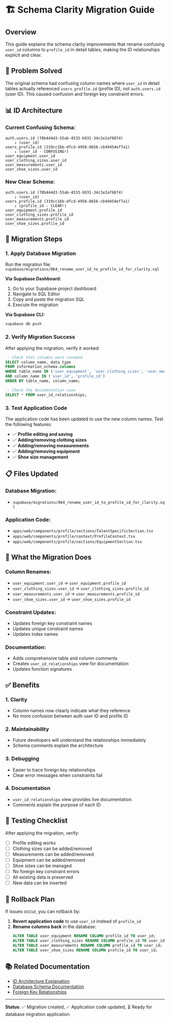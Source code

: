 # 🏗️ Schema Clarity Migration Guide

## Overview
This guide explains the schema clarity improvements that rename confusing `user_id` columns to `profile_id` in detail tables, making the ID relationships explicit and clear.

## 🎯 Problem Solved
The original schema had confusing column names where `user_id` in detail tables actually referenced `users_profile.id` (profile ID), not `auth.users.id` (user ID). This caused confusion and foreign key constraint errors.

## 📊 ID Architecture

### Current Confusing Schema:
```
auth.users.id (78b444d3-55ab-4533-b931-34c2e2af6874)
    ↓ (user_id)
users_profile.id (319cc1bb-dfcd-4958-8656-cb49454ef7a1)
    ↓ (user_id - CONFUSING!)
user_equipment.user_id
user_clothing_sizes.user_id  
user_measurements.user_id
user_shoe_sizes.user_id
```

### New Clear Schema:
```
auth.users.id (78b444d3-55ab-4533-b931-34c2e2af6874)
    ↓ (user_id)
users_profile.id (319cc1bb-dfcd-4958-8656-cb49454ef7a1)
    ↓ (profile_id - CLEAR!)
user_equipment.profile_id
user_clothing_sizes.profile_id
user_measurements.profile_id
user_shoe_sizes.profile_id
```

## 🚀 Migration Steps

### 1. Apply Database Migration
Run the migration file: `supabase/migrations/064_rename_user_id_to_profile_id_for_clarity.sql`

**Via Supabase Dashboard:**
1. Go to your Supabase project dashboard
2. Navigate to SQL Editor
3. Copy and paste the migration SQL
4. Execute the migration

**Via Supabase CLI:**
```bash
supabase db push
```

### 2. Verify Migration Success
After applying the migration, verify it worked:

```sql
-- Check that columns were renamed
SELECT column_name, data_type 
FROM information_schema.columns 
WHERE table_name IN ('user_equipment', 'user_clothing_sizes', 'user_measurements', 'user_shoe_sizes')
AND column_name IN ('user_id', 'profile_id')
ORDER BY table_name, column_name;

-- Check the documentation view
SELECT * FROM user_id_relationships;
```

### 3. Test Application Code
The application code has been updated to use the new column names. Test the following features:

- ✅ **Profile editing and saving**
- ✅ **Adding/removing clothing sizes**
- ✅ **Adding/removing measurements**  
- ✅ **Adding/removing equipment**
- ✅ **Shoe size management**

## 📋 Files Updated

### Database Migration:
- `supabase/migrations/064_rename_user_id_to_profile_id_for_clarity.sql`

### Application Code:
- `apps/web/components/profile/sections/TalentSpecificSection.tsx`
- `apps/web/components/profile/context/ProfileContext.tsx`
- `apps/web/components/profile/sections/EquipmentSection.tsx`

## 🔧 What the Migration Does

### Column Renames:
- `user_equipment.user_id` → `user_equipment.profile_id`
- `user_clothing_sizes.user_id` → `user_clothing_sizes.profile_id`
- `user_measurements.user_id` → `user_measurements.profile_id`
- `user_shoe_sizes.user_id` → `user_shoe_sizes.profile_id`

### Constraint Updates:
- Updates foreign key constraint names
- Updates unique constraint names
- Updates index names

### Documentation:
- Adds comprehensive table and column comments
- Creates `user_id_relationships` view for documentation
- Updates function signatures

## ✅ Benefits

### 1. **Clarity**
- Column names now clearly indicate what they reference
- No more confusion between auth user ID and profile ID

### 2. **Maintainability**
- Future developers will understand the relationships immediately
- Schema comments explain the architecture

### 3. **Debugging**
- Easier to trace foreign key relationships
- Clear error messages when constraints fail

### 4. **Documentation**
- `user_id_relationships` view provides live documentation
- Comments explain the purpose of each ID

## 🧪 Testing Checklist

After applying the migration, verify:

- [ ] Profile editing works
- [ ] Clothing sizes can be added/removed
- [ ] Measurements can be added/removed
- [ ] Equipment can be added/removed
- [ ] Shoe sizes can be managed
- [ ] No foreign key constraint errors
- [ ] All existing data is preserved
- [ ] New data can be inserted

## 🚨 Rollback Plan

If issues occur, you can rollback by:

1. **Revert application code** to use `user_id` instead of `profile_id`
2. **Rename columns back** in the database:
   ```sql
   ALTER TABLE user_equipment RENAME COLUMN profile_id TO user_id;
   ALTER TABLE user_clothing_sizes RENAME COLUMN profile_id TO user_id;
   ALTER TABLE user_measurements RENAME COLUMN profile_id TO user_id;
   ALTER TABLE user_shoe_sizes RENAME COLUMN profile_id TO user_id;
   ```

## 📚 Related Documentation

- [ID Architecture Explanation](./ID_ARCHITECTURE_EXPLANATION.md)
- [Database Schema Documentation](./DATABASE_SCHEMA.md)
- [Foreign Key Relationships](./FOREIGN_KEY_RELATIONSHIPS.md)

---

**Status**: ✅ Migration created, ✅ Application code updated, ⏳ Ready for database migration application
